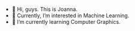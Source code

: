- 👋 Hi, guys. This is Joanna.
- 👀 Currently, I’m interested in Machine Learning.
- 🌱 I’m currently learning Computer Graphics.

